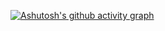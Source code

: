 
[![Ashutosh's github activity graph](https://github-readme-activity-graph.vercel.app/graph?username=BixGames)](https://github.com/ashutosh00710/github-readme-activity-graph)
